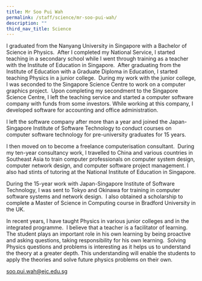 ```yaml
---
title: Mr Soo Pui Wah
permalink: /staff/science/mr-soo-pui-wah/
description: ""
third_nav_title: Science
---
```

I graduated from the Nanyang University in Singapore with a Bachelor of Science in Physics.  After I completed my National Service, I started teaching in a secondary school while I went through training as a teacher with the Institute of Education in Singapore.  After graduating from the Institute of Education with a Graduate Diploma in Education, I started teaching Physics in a junior college.  During my work with the junior college, I was seconded to the Singapore Science Centre to work on a computer graphics project.  Upon completing my secondment to the Singapore Science Centre, I left the teaching service and started a computer software company with funds from some investors. While working at this company, I developed software for accounting and office administration.

I left the software company after more than a year and joined the Japan-Singapore Institute of Software Technology to conduct courses on computer software technology for pre-university graduates for 15 years. 

I then moved on to become a freelance computerisation consultant.  During my ten-year consultancy work, I travelled to China and various countries in Southeast Asia to train computer professionals on computer system design, computer network design, and computer software project management. I also had stints of tutoring at the National Institute of Education in Singapore.

During the 15-year work with Japan-Singapore Institute of Software Technology, I was sent to Tokyo and Okinawa for training in computer software systems and network design.  I also obtained a scholarship to complete a Master of Science in Computing course in Bradford University in the UK. 

In recent years, I have taught Physics in various junior colleges and in the integrated programme.  I believe that a teacher is a facilitator of learning. The student plays an important role in his own learning by being proactive and asking questions, taking responsibility for his own learning.  Solving Physics questions and problems is interesting as it helps us to understand the theory at a greater depth. This understanding will enable the students to apply the theories and solve future physics problems on their own.

[soo.pui.wah@ejc.edu.sg](mailto:soo.pui.wah@ejc.edu.sg)